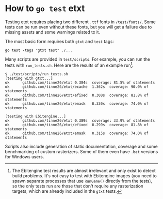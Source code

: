 # How to `go test` etxt

Testing etxt requires placing two different `.ttf` fonts in `/test/fonts/`. Some tests can be run even without these fonts, but you will get a failure due to missing assets and some warnings related to it.

The most basic form requires both `gtxt` and `test` tags:
```
go test -tags "gtxt test" ./...
```

Many scripts are provided in `test/scripts`. For example, you can run the tests with `run_tests.sh`. Here are the results of an example run[^1]:
```
$ ./test/scripts/run_tests.sh
[testing with gtxt...]
ok      github.com/tinne26/etxt 0.384s  coverage: 81.5% of statements
ok      github.com/tinne26/etxt/ecache  1.362s  coverage: 90.0% of statements
ok      github.com/tinne26/etxt/efixed  0.300s  coverage: 81.8% of statements
ok      github.com/tinne26/etxt/emask   0.330s  coverage: 74.0% of statements

[testing with Ebitengine...]
ok      github.com/tinne26/etxt 0.389s  coverage: 33.9% of statements
ok      github.com/tinne26/etxt/efixed  0.299s  coverage: 81.8% of statements
ok      github.com/tinne26/etxt/emask   0.315s  coverage: 74.0% of statements
```

Scripts also include generation of static documentation, coverage and some benchmarking of custom rasterizers. Some of them even have `.bat` versions for Windows users.

[^1]: The Ebitengine test results are almost irrelevant and only exist to detect build problems. It's not easy to test with Ebitengine images (you need to spawn separate processes that use `RunGame()` directly from the tests), so the only tests run are those that don't require any rasterization targets, which are already included in the `gtxt` tests.
